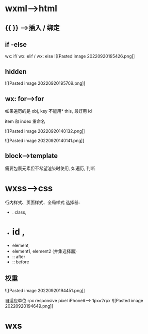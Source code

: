 # wxml-->html
##  {{ }} -->插入 / 绑定

## if -else 
wx: if/ wx: elif  / wx: else
![[Pasted image 20220920195426.png]]
## hidden
![[Pasted image 20220920195709.png]]

## wx: for-->for




如果遍历的是 obj, key 不能用\* this, 最好用 id   


item 和 index 重命名

![[Pasted image 20220920140132.png]]

![[Pasted image 20220920140141.png]]

## block-->template
需要包裹元素但不希望渲染时使用, 如遍历, 判断







# wxss-->css
行内样式、页面样式、全局样式
选择器: 
- . class, 
- # id , 
- element, 
- element1, element2 (并集选择器)
- :: after
- :: before
## 权重
![[Pasted image 20220920194451.png]]

自适应单位 rpx
responsive pixel 
iPhone6--> 1px=2rpx
![[Pasted image 20220920194649.png]]
# wxs